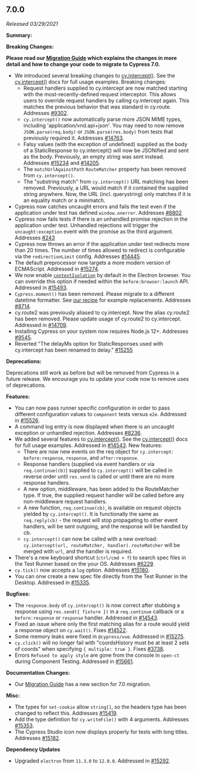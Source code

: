 ## 7.0.0

_Released 03/29/2021_

**Summary:**

**Breaking Changes:**

**<Icon name="exclamation-triangle" color="red"></Icon> Please read our [Migration Guide](/guides/references/migration-guide) which explains the changes in more detail and how to change your code to migrate to Cypress 7.0.**

- We introduced several breaking changes to [cy.intercept()](/api/commands/intercept). See the [cy.intercept()](/api/commands/intercept) docs for full usage examples. Breaking changes:
  - Request handlers supplied to cy.intercept are now matched starting with the most-recently-defined request interceptor. This allows users to override request handlers by calling cy.intercept again. This matches the previous behavior that was standard in cy.route. Addresses [#9302](https://github.com/cypress-io/cypress/issues/9302).
  - `cy.intercept()` now automatically parse more JSON MIME types, including 'application/vnd.api+json'. You may need to now remove `JSON.parse(req.body)` or `JSON.parse(res.body)` from tests that previously required it. Addresses [#14763](https://github.com/cypress-io/cypress/issues/14763).
  - Falsy values (with the exception of undefined) supplied as the body of a StaticResponse to cy.intercept() will now be JSONified and sent as the body. Previously, an empty string was sent instead. Addresses [#15234](https://github.com/cypress-io/cypress/issues/15234) and [#14205](https://github.com/cypress-io/cypress/issues/14205).
  - The `matchUrlAgainstPath` `RouteMatcher` property has been removed from `cy.intercept()`.
  - The "substring match" from `cy.intercept()` URL matching has been removed. Previously, a URL would match if it contained the supplied string anywhere. Now, the URL (incl. querystring) only matches if it is an equality match or a minimatch.
- Cypress now catches uncaught errors and fails the test even if the application under test has defined `window.onerror`. Addresses [#8802](https://github.com/cypress-io/cypress/pull/8802)
- Cypress now fails tests if there is an unhandled promise rejection in the application under test. Unhandled rejections will trigger the `uncaught:exception` event with the promise as the third argument. Addresses [#243](https://github.com/cypress-io/cypress/issues/243)
- Cypress now throws an error if the application under test redirects more than 20 times. The number of times allowed to redirect is configurable via the `redirectionLimit` config. Addresses [#14445](https://github.com/cypress-io/cypress/issues/14445).
- The default preprocessor now targets a more modern version of ECMAScript. Addressed in [#15274](https://github.com/cypress-io/cypress/issues/15274).
- We now enable [`contextIsolation`](https://www.electronjs.org/docs/tutorial/context-isolation) by default in the Electron browser. You can override this option if needed within the `before:browser:launch` API. Addressed in [#15493](https://github.com/cypress-io/cypress/pull/15493).
- `Cypress.moment()` has been removed. Please migrate to a different datetime formatter. See [our recipe](https://github.com/cypress-io/cypress-example-recipes/tree/master/examples/blogs__dayjs) for example replacements. Addresses [#8714](https://github.com/cypress-io/cypress/issues/8714).
- cy.route2 was previously aliased to cy.intercept. Now the alias cy.route2 has been removed. Please update usage of cy.route2 to cy.intercept. Addressed in [#14709](https://github.com/cypress-io/cypress/pull/14709).
- Installing Cypress on your system now requires Node.js 12+. Addresses [#9545](https://github.com/cypress-io/cypress/issues/9545).
- Reverted "The delayMs option for StaticResponses used with cy.intercept has been renamed to delay." [#15255](https://github.com/cypress-io/cypress/issues/15255)

**Deprecations:**

Deprecations still work as before but will be removed from Cypress in a future release. We encourage you to update your code now to remove uses of deprecations.

**Features:**

- You can now pass runner specific configuration in order to pass different configuration values to `component` tests versus `e2e`. Addressed in [#15526](https://github.com/cypress-io/cypress/pull/15526).
- A command log entry is now displayed when there is an uncaught exception or unhandled rejection. Addresses [#8236](https://github.com/cypress-io/cypress/issues/8236).
- We added several features to [cy.intercept()](/api/commands/intercept). See the [cy.intercept()](/api/commands/intercept) docs for full usage examples. Addressed in [#14543](https://github.com/cypress-io/cypress/pull/14543). New features:
  - There are now new events on the req object for `cy.intercept`: `before:response`, `response`, and `after:response`.
  - Response handlers (supplied via event handlers or via `req.continue(cb)`) supplied to `cy.intercept()` will be called in reverse order until `res.send` is called or until there are no more response handlers.
  - A new option, middleware, has been added to the RouteMatcher type. If true, the supplied request handler will be called before any non-middleware request handlers.
  - A new function, `req.continue(cb)`, is available on request objects yielded by `cy.intercept()`. It is functionally the same as `req.reply(cb)` - the request will stop propagating to other event handlers, will be sent outgoing, and the response will be handled by cb.
  - `cy.intercept()` can now be called with a new overload: `cy.intercept(url, routeMatcher, handler)`. `routeMatcher` will be merged with `url`, and the handler is required.
- There's a new keyboard shortcut (`ctrl/cmd + f`) to search spec files in the Test Runner based on the your OS. Addresses [#6229](https://github.com/cypress-io/cypress/issues/6229).
- `cy.tick()` now accepts a `log` option. Addresses [#15180](https://github.com/cypress-io/cypress/issues/15180).
- You can onw create a new spec file directly from the Test Runner in the Desktop. Addressed in [#15335](https://github.com/cypress-io/cypress/issues/15335).

**Bugfixes:**

- The `response.body` of `cy.intercept()` is now correct after stubbing a response using `res.send({ fixture })` in a `req.continue` callback or a `before:response` or `response` handler. Addressed in [#14543](https://github.com/cypress-io/cypress/pull/14543).
- Fixed an issue where only the first matching alias for a route would yield a response object on `cy.wait()`. Fixes [#14522](https://github.com/cypress-io/cypress/issues/14522).
- Some memory leaks were fixed in `@cypress/vue`. Addressed in [#15275](https://github.com/cypress-io/cypress/issues/15275).
- `cy.click()` will no longer fail with "coordsHistory must be at least 2 sets of coords" when specifying `{ multiple: true }`. Fixes [#3738](https://github.com/cypress-io/cypress/issues/3738).
- Errors `Refused to apply style` are gone from the console in `open-ct` during Component Testing. Addressed in [#15661](https://github.com/cypress-io/cypress/issues/15661).

**Documentation Changes:**

- Our [Migration Guide](/guides/references/migration-guide) has a new section for 7.0 migration.

**Misc:**

- The types for `set-cookie` allow `string[]`, so the headers type has been changed to reflect this. Addresses [#15419](https://github.com/cypress-io/cypress/pull/15419).
- Add the type definition for `cy.writeFile()` with 4 arguments. Addresses [#15353](https://github.com/cypress-io/cypress/issues/15353).
- The Cypress Studio icon now displays properly for tests with long titles. Addresses [#15182](https://github.com/cypress-io/cypress/issues/15182).

**Dependency Updates**

- Upgraded `electron` from `11.3.0` to `12.0.0`. Addressed in [#15292](https://github.com/cypress-io/cypress/pull/15292).
